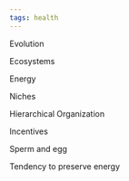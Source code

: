 ```yaml
---
tags: health
---
```


Evolution

Ecosystems

Energy

Niches 

Hierarchical Organization

Incentives

Sperm and egg

Tendency to preserve energy 